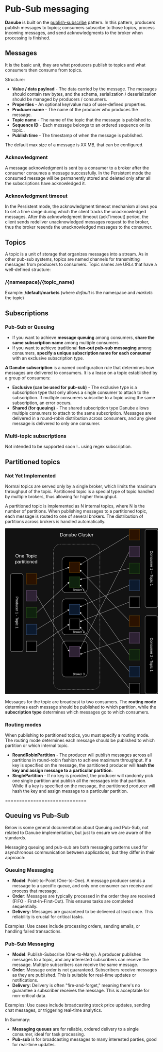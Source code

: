 # Pub-Sub messaging

**Danube** is built on the [publish-subscribe](https://en.wikipedia.org/wiki/Publish%E2%80%93subscribe_pattern) pattern. In this pattern, producers publish messages to topics; consumers subscribe to those topics, process incoming messages, and send acknowledgments to the broker when processing is finished.

## Messages

It is the basic unit, they are what producers publish to topics and what consumers then consume from topics.

Structure:

* **Value / data payload** - The data carried by the message. The messages should contain raw bytes, and the schema, serialization / deserialization should be managed by producers / consumers.
* **Properties** - An optional key/value map of user-defined properties.
* **Producer name** - The name of the producer who produces the message.
* **Topic name** - The name of the topic that the message is published to.
* **Sequence ID** - Each message belongs to an ordered sequence on its topic..
* **Publish time** - The timestamp of when the message is published.

The default max size of a message is XX MB, that can be configured.

### Acknowledgment

A message acknowledgment is sent by a consumer to a broker after the consumer consumes a message successfully. In the Persistent mode the consumed message will be permanently stored and deleted only after all the subscriptions have acknowledged it.

### Acknowledgment timeout

In the Persistent mode, the acknowledgment timeout mechanism allows you to set a time range during which the client tracks the unacknowledged messages. After this acknowledgment timeout (ackTimeout) period, the client sends redeliver unacknowledged messages request to the broker, thus the broker resends the unacknowledged messages to the consumer.

## Topics

A topic is a unit of storage that organizes messages into a stream. As in other pub-sub systems, topics are named channels for transmitting messages from producers to consumers. Topic names are URLs that have a well-defined structure:

### /{namespace}/{topic_name}

Example: **/default/markets** (where *default* is the namespace and *markets* the topic)

## Subscriptions

### Pub-Sub or Queuing

* If you want to achieve **message queuing** among consumers, **share the same subscription name** among multiple consumers
* If you want to achieve traditional **fan-out pub-sub messaging** among consumers, **specify a unique subscription name for each consumer** with an exclusive subscription type.

**A Danube subscription** is a named configuration rule that determines how messages are delivered to consumers. It is a lease on a topic established by a group of consumers:

* **Exclusive (can be used for pub-sub)** - The exclusive type is a subscription type that only allows a single consumer to attach to the subscription. If multiple consumers subscribe to a topic using the same subscription, an error occurs.
* **Shared (for queuing)** - The shared subscription type Danube allows multiple consumers to attach to the same subscription. Messages are delivered in a round-robin distribution across consumers, and any given message is delivered to only one consumer.

### Multi-topic subscriptions

Not intended to be supported soon !.. using regex subscription.

## Partitioned topics

### Not Yet Implemented

Normal topics are served only by a single broker, which limits the maximum throughput of the topic. Partitioned topic is a special type of topic handled by multiple brokers, thus allowing for higher throughput.

A partitioned topic is implemented as N internal topics, where N is the number of partitions. When publishing messages to a partitioned topic, each message is routed to one of several brokers. The distribution of partitions across brokers is handled automatically.

![Partitioned Topics](pictures/partitioned_topics.png "Partitioned topics")

Messages for the topic are broadcast to two consumers. The **routing mode** determines each message should be published to which partition, while the **subscription type** determines which messages go to which consumers.

### Routing modes

When publishing to partitioned topics, you must specify a routing mode. The routing mode determines each message should be published to which partition or which internal topic.

* **RoundRobinPartition** - The producer will publish messages across all partitions in round-robin fashion to achieve maximum throughput. If a key is specified on the message, the partitioned producer will **hash the key and assign message to a particular partition**.
* **SinglePartition** - If no key is provided, the producer will randomly pick one single partition and publish all the messages into that partition. While if a key is specified on the message, the partitioned producer will hash the key and assign message to a particular partition.

=============================

## Queuing vs Pub-Sub

Below is some general documentation about Queuing and Pub-Sub, not related to Danube implementation, but just to ensure we are aware of the standards.

Messaging queuing and pub-sub are both messaging patterns used for asynchronous communication between applications, but they differ in their approach:

### Queuing Messaging

* **Model**: Point-to-Point (One-to-One). A message producer sends a message to a specific queue, and only one consumer can receive and process that message.
* **Order**: Messages are typically processed in the order they are received (FIFO - First-In-First-Out). This ensures tasks are completed sequentially.
* **Delivery**: Messages are guaranteed to be delivered at least once. This reliability is crucial for critical tasks.

Examples: Use cases include processing orders, sending emails, or handling failed transactions.

### Pub-Sub Messaging

* **Model**: Publish-Subscribe (One-to-Many). A producer publishes messages to a topic, and any interested subscribers can receive the message. Multiple subscribers can receive the same message.
* **Order**: Message order is not guaranteed. Subscribers receive messages as they are published. This is suitable for real-time updates or notifications.
* **Delivery**: Delivery is often "fire-and-forget," meaning there's no guarantee a subscriber receives the message. This is acceptable for non-critical data.

Examples: Use cases include broadcasting stock price updates, sending chat messages, or triggering real-time analytics.

In Summary:

* **Messaging queues** are for reliable, ordered delivery to a single consumer, ideal for task processing.
* **Pub-sub** is for broadcasting messages to many interested parties, good for real-time updates.
